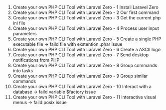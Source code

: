 01. Create your own PHP CLI Tool with Laravel Zero - 1 Install Laravel Zero
02. Create your own PHP CLI Tool with Laravel Zero - 2 Our first command
03. Create your own PHP CLI Tool with Laravel Zero - 3 Get the current php ini file
04. Create your own PHP CLI Tool with Laravel Zero - 4 Process user input parameters
05. Create your own PHP CLI Tool with Laravel Zero - 5 Create a single PHP executable file -> faild file with exstention .phar issue
06. Create your own PHP CLI Tool with Laravel Zero - 6 Create a ASCII logo
07. Create your own PHP CLI Tool with Laravel Zero - 7 Send desktop notifications from PHP
08. Create your own PHP CLI Tool with Laravel Zero - 8 Group commands into tasks
09. Create your own PHP CLI Tool with Laravel Zero - 9 Group similar commands
10. Create your own PHP CLI Tool with Laravel Zero - 10 Interact with a database -> faild variable $factory issue
11. Create your own PHP CLI Tool with Laravel Zero - 11 Interactive visual menus -> faild posix issue